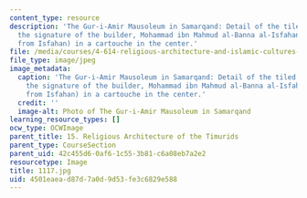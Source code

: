 ```yaml
---
content_type: resource
description: 'The Gur-i-Amir Mausoleum in Samarqand: Detail of the tiled portal with
  the signature of the builder, Mohammad ibn Mahmud al-Banna al-Isfahani (the builder
  from Isfahan) in a cartouche in the center.'
file: /media/courses/4-614-religious-architecture-and-islamic-cultures-fall-2002/4501eaead87d7a0d9d53fe3c6829e588_1117.jpg
file_type: image/jpeg
image_metadata:
  caption: 'The Gur-i-Amir Mausoleum in Samarqand: Detail of the tiled portal with
    the signature of the builder, Mohammad ibn Mahmud al-Banna al-Isfahani (the builder
    from Isfahan) in a cartouche in the center.'
  credit: ''
  image-alt: Photo of The Gur-i-Amir Mausoleum in Samarqand
learning_resource_types: []
ocw_type: OCWImage
parent_title: 15. Religious Architecture of the Timurids
parent_type: CourseSection
parent_uid: 42c455d6-0af6-1c55-3b81-c6a08eb7a2e2
resourcetype: Image
title: 1117.jpg
uid: 4501eaea-d87d-7a0d-9d53-fe3c6829e588
---
```

